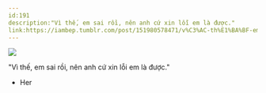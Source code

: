 ```yaml
---
id:191
description:"Vì thế, em sai rồi, nên anh cứ xin lỗi em là được."
link:https://iambep.tumblr.com/post/151980578471/v%C3%AC-th%E1%BA%BF-em-sai-r%E1%BB%93i-n%C3%AAn-anh-c%E1%BB%A9-xin-l%E1%BB%97i-em-l%C3%A0
---
```


![](https://64.media.tumblr.com/cc6685851592cb7be43f81a31aea6bab/tumblr_of910im3EH1u3a9rjo1_640.jpg)

"Vì thế, em sai rồi, nên anh cứ xin lỗi em là được."

- Her